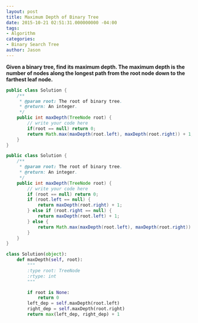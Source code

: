 ```yaml
---
layout: post
title: Maximum Depth of Binary Tree
date: 2015-10-21 02:51:31.000000000 -04:00
tags:
- Algorithm
categories:
- Binary Search Tree
author: Jason
---
```

**Given a binary tree, find its maximum depth. The maximum depth is the number of nodes along the longest path from the root node down to the farthest leaf node.**

``` java
public class Solution {
    /**
     * @param root: The root of binary tree.
     * @return: An integer.
     */
    public int maxDepth(TreeNode root) {
        // write your code here
        if(root == null) return 0;
        return Math.max(maxDepth(root.left), maxDepth(root.right)) + 1;
    }
}
```

``` java
public class Solution {
    /**
     * @param root: The root of binary tree.
     * @return: An integer.
     */
    public int maxDepth(TreeNode root) {
        // write your code here
        if (root == null) return 0;
        if (root.left == null) {
            return maxDepth(root.right) + 1;
        } else if (root.right == null) {
            return maxDepth(root.left) + 1;
        } else {
            return Math.max(maxDepth(root.left), maxDepth(root.right)) + 1;
        }
    }
}
```

```python
class Solution(object):
    def maxDepth(self, root):
        """
        :type root: TreeNode
        :rtype: int
        """

        if root is None:
            return 0
        left_dep = self.maxDepth(root.left)
        right_dep = self.maxDepth(root.right)
        return max(left_dep, right_dep) + 1
```
